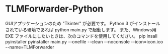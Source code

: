 # TLMForwarder-Python
GUIアプリケーションのため "Tkinter" が必要です。
Python 3 がインストールされている環境であれば python main.py で起動します。
また、Windows用 EXE ファイルにしたいときは、次のコマンドを使用してください。
pip insall pyinstaller
pyinstaller main.py --onefile --clean --noconsole --icon=icon.ico --name=TLMForwarder

